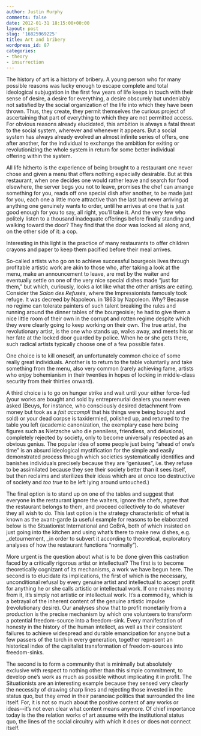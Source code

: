 ```yaml
---
author: Justin Murphy
comments: false
date: 2012-01-31 18:15:00+00:00
layout: post
slug: '16825969225'
title: Art and bribery
wordpress_id: 87
categories:
- theory
- insurrection
---
```


The history of art is a history of bribery. A young person who for many possible reasons was lucky enough to escape complete and total ideological subjugation in the first few years of life keeps in touch with their sense of desire, a desire for everything, a desire obscurely but undeniably not satisfied by the social organization of the life into which they have been thrown. Thus, they create, they permit themselves the curious project of ascertaining that part of everything to which they are not permitted access. For obvious reasons already elucidated, this ambition is always a fatal threat to the social system, wherever and whenever it appears. But a social system has always already evolved an almost infinite series of offers, one after another, for the individual to exchange the ambition for exiting or revolutionizing the whole system in return for some better individual offering within the system. 




All life hitherto is the experience of being brought to a restaurant one never chose and given a menu that offers nothing especially desirable. But at this restaurant, when one decides one would rather leave and search for food elsewhere, the server begs you not to leave, promises the chef can arrange something for you, reads off one special dish after another, to be made just for you, each one a little more attractive than the last but never arriving at anything one genuinely wants to order, until he arrives at one that is just good enough for you to say, all right, you’ll take it. And the very few who politely listen to a thousand inadequate offerings before finally standing and walking toward the door? They find that the door was locked all along and, on the other side of it: a cop.




Interesting in this light is the practice of many restaurants to offer children crayons and paper to keep them pacified before their meal arrives.




So-called artists who go on to achieve successful bourgeois lives through profitable artistic work are akin to those who, after taking a look at the menu, make an announcement to leave, are met by the waiter and eventually settle on one of the very nice special dishes made “just for them,” but which, curiously, looks a lot like what the other artists are eating. Consider the _Salon des Refusés_, where the Impressionists famously took refuge. It was decreed by Napoleon. in 1863 by Napoleon. Why? Because no regime can tolerate painters of such talent breaking the rules and running around the dinner tables of the bourgeoisie; he had to give them a nice little room of their own in the corrupt and rotten regime despite which they were clearly going to keep working on their own. The true artist, the revolutionary artist, is the one who stands up, walks away, and meets his or her fate at the locked door guarded by police. When he or she gets there, such radical artists typically choose one of a few possible fates.




One choice is to kill oneself, an unfortunately common choice of some really great individuals. Another is to return to the table voluntarily and take something from the menu, also very common (rarely achieving fame, artists who enjoy bohemianism in their twenties in hopes of locking in middle-class security from their thirties onward).




A third choice is to go on hunger strike and wait until your either force-fed (your works are bought and sold by entreprenurial dealers you never even asked (Beuys, for instance, who consciously desired detachment from money but took as a _fait accompli_ that his things were being bought and sold) or your dead corpse is taxidermied, polished up, and returned to the table you left (academic canonization, the exemplary case here being figures such as Nietzsche who die penniless, friendless, and delusional, completely rejected by society, only to become universally respected as an obvious genius. The popular idea of some people just being “ahead of one’s time” is an absurd ideological mystification for the simple and easily demonstrated process through which societies systematically identifies and banishes individuals precisely because they are “geniuses”, i.e. they refuse to be assimilated because they see their society better than it sees itself, but then reclaims and sterilizes their ideas which are at once too destructive of society and _too true_ to be left lying around untouched.)




The final option is to stand up on one of the tables and suggest that everyone in the restaurant ignore the waiters, ignore the chefs, agree that the restaurant belongs to them, and proceed collectively to do whatever they all wish to do. This last option is the strategy characteristic of what is known as the avant-garde (a useful example for reasons to be elaborated below is the Situationist International and CoBrA, both of which insisted on just going into the kitchen and using what’s there to make new dishes, e.g. _detournement, _in order to subvert it according to theoretical, exploratory analyses of how the restaurant functions “normally”).




More urgent is the question about what is to be done given this castration faced by a critically rigorous artist or intellectual? The first is to become theoretically cognizant of its mechanisms, a work we have begun here. The second is to elucidate its implications, the first of which is the necessary, unconditional refusal by every genuine artist and intellectual to accept profit for anything he or she calls artistic or intellectual work. If one makes money from it, it’s simply not artistic or intellectual work. It’s a commodity, which is a betrayal of the inherent content of the genuine artistic impulse (revolutionary desire). Our analyses show that to profit monetarily from a production is the precise mechanism by which one volunteers to transform a potential freedom-source into a freedom-sink. Every manifestation of honesty in the history of the human intellect, as well as their consistent failures to achieve widespread and durable emancipation for anyone but a few passers of the torch in every generation, together represent an historical index of the capitalist transformation of freedom-sources into freedom-sinks.




The second is to form a community that is minimally but absolutely exclusive with respect to nothing other than this simple commitment, to develop one’s work as much as possible without implicating it in profit. The Situationists are an interesting example because they sensed very clearly the necessity of drawing sharp lines and rejecting those invested in the status quo, but they erred in their paranoiac politics that surrounded the line itself. For, it is not so much about the positive content of any works or ideas--it’s not even clear what content means anymore. Of chief importance today is the the relation works of art assume with the institutional status quo, the lines of the social circuitry with which it does or does not connect itself.